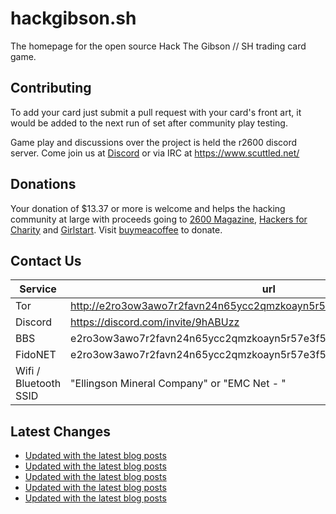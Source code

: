 # hackgibson.sh
The homepage for the open source Hack The Gibson // SH trading card game.


## Contributing

To add your card just submit a pull request with your card's front art, it would be added to the next run of set after community play testing.

Game play and discussions over the project is held the r2600 discord server. Come join us at [Discord](https://discord.com/invite/9hABUzz) or via IRC at https://www.scuttled.net/


## Donations

Your donation of $13.37 or more is welcome and helps the hacking community at large with proceeds going to [2600 Magazine](https://2600.com/), [Hackers for Charity](https://hackersforcharity.org) and [Girlstart](https://girlstart.org).  Visit [buymeacoffee](https://www.buymeacoffee.com/hackgibson.sh) to donate.


## Contact Us

Service | url
-|-
Tor | http://e2ro3ow3awo7r2favn24n65ycc2qmzkoayn5r57e3f56nvjwdcgg32ad.onion
Discord | https://discord.com/invite/9hABUzz
BBS | e2ro3ow3awo7r2favn24n65ycc2qmzkoayn5r57e3f56nvjwdcgg32ad.onion:23
FidoNET | e2ro3ow3awo7r2favn24n65ycc2qmzkoayn5r57e3f56nvjwdcgg32ad.onion:24554
Wifi / Bluetooth SSID | "Ellingson Mineral Company" or "EMC Net - <fidonet address>"

## Latest Changes
<!-- BLOG-POST-LIST:START -->
- [Updated with the latest blog posts](https://github.com/DFW2600/hackgibson.sh/commit/2242cd5a6666cf4977a25f60f96fb77119c12cd4)
- [Updated with the latest blog posts](https://github.com/DFW2600/hackgibson.sh/commit/4d92ccca2a79524166866eeda64db49669efe1fc)
- [Updated with the latest blog posts](https://github.com/DFW2600/hackgibson.sh/commit/afcad582893f38fdec9157b83abb6354545e3979)
- [Updated with the latest blog posts](https://github.com/DFW2600/hackgibson.sh/commit/d71e9aeb688233077f27b8d7ecbf6f2f8b245c83)
- [Updated with the latest blog posts](https://github.com/DFW2600/hackgibson.sh/commit/588d79ddbc3c379f003b538499a8fb1be4f1a00a)
<!-- BLOG-POST-LIST:END -->
